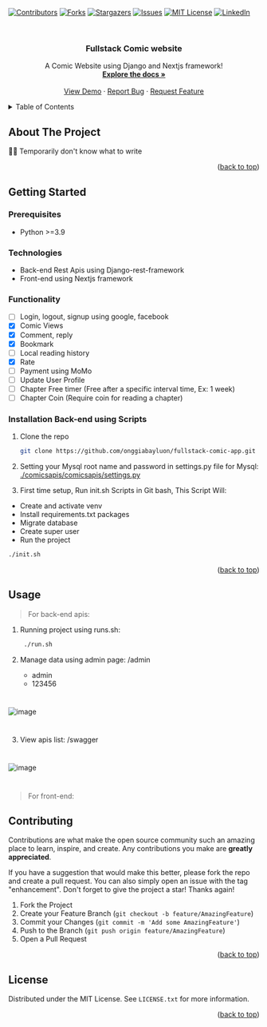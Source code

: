 <div id="top"></div>

<!-- PROJECT SHIELDS -->
<!--
*** I'm using markdown "reference style" links for readability.
*** Reference links are enclosed in brackets [ ] instead of parentheses ( ).
*** See the bottom of this document for the declaration of the reference variables
*** for contributors-url, forks-url, etc. This is an optional, concise syntax you may use.
*** https://www.markdownguide.org/basic-syntax/#reference-style-links
-->

[![Contributors][contributors-shield]][contributors-url]
[![Forks][forks-shield]][forks-url]
[![Stargazers][stars-shield]][stars-url]
[![Issues][issues-shield]][issues-url]
[![MIT License][license-shield]][license-url]
[![LinkedIn][linkedin-shield]][linkedin-url]

<!-- PROJECT LOGO -->
<br />
<div align="center">
  <h3 align="center">Fullstack Comic website</h3>

  <p align="center">
    A Comic Website using Django and Nextjs framework!
    <br />
    <a href="https://github.com/onggiabayluon/fullstack-comic-app"><strong>Explore the docs »</strong></a>
    <br />
    <br />
    <a href="https://github.com/onggiabayluon/fullstack-comic-app">View Demo</a>
    ·
    <a href="https://github.com/onggiabayluon/fullstack-comic-app/issues">Report Bug</a>
    ·
    <a href="https://github.com/onggiabayluon/fullstack-comic-app/issues">Request Feature</a>
  </p>
</div>

<!-- TABLE OF CONTENTS -->
<details>
  <summary>Table of Contents</summary>
  <ol>
    <li>
      <a href="#about-the-project">About The Project</a>
      <ul>
        <li><a href="#built-with">Built With</a></li>
      </ul>
    </li>
    <li>
      <a href="#getting-started">Getting Started</a>
      <ul>
        <li><a href="#prerequisites">Prerequisites</a></li>
        <li><a href="#installation">Installation</a></li>
      </ul>
    </li>
    <li><a href="#usage">Usage</a></li>
    <li><a href="#roadmap">Roadmap</a></li>
    <li><a href="#contributing">Contributing</a></li>
    <li><a href="#license">License</a></li>
    <li><a href="#contact">Contact</a></li>
    <li><a href="#acknowledgments">Acknowledgments</a></li>
  </ol>
</details>

<!-- ABOUT THE PROJECT -->

## About The Project

🐧🐧 Temporarily don't know what to write

<p align="right">(<a href="#top">back to top</a>)</p>

<!-- GETTING STARTED -->

## Getting Started

### Prerequisites

- Python >=3.9

### Technologies

- Back-end Rest Apis using Django-rest-framework
- Front-end using Nextjs framework

### Functionality

- [ ] Login, logout, signup using google, facebook
- [x] Comic Views
- [x] Comment, reply
- [x] Bookmark
- [ ] Local reading history
- [x] Rate
- [ ] Payment using MoMo
- [ ] Update User Profile
- [ ] Chapter Free timer (Free after a specific interval time, Ex: 1 week)
- [ ] Chapter Coin (Require coin for reading a chapter) 

### Installation Back-end using Scripts

1. Clone the repo

   ```sh
   git clone https://github.com/onggiabayluon/fullstack-comic-app.git
   ```

2. Setting your Mysql root name and password in settings.py file for Mysql:
   [./comicsapis/comicsapis/settings.py](https://github.com/onggiabayluon/fullstack-comic-app/blob/ca9d6917eef7f7d5375eabcc13ffd0d3be859c22/django-apis/comicapis/comicapis/settings.py#L99)

3. First time setup, Run init.sh Scripts in Git bash, This Script Will:

- Create and activate venv
- Install requirements.txt packages
- Migrate database
- Create super user
- Run the project

```sh
./init.sh
```

<p align="right">(<a href="#top">back to top</a>)</p>

<!-- USAGE EXAMPLES -->

## Usage

> For back-end apis:

1. Running project using runs.sh:

   ```sh
    ./run.sh
   ```

2. Manage data using admin page: /admin

   - admin
   - 123456

#
![image](https://user-images.githubusercontent.com/70091587/182029328-b1d6696d-c51e-410f-86dd-135b550e5b98.png)
#

3. View apis list: /swagger

#
![image](https://user-images.githubusercontent.com/70091587/182029124-48527506-7655-4e2f-b32e-40c67433e5b3.png)
#

> For front-end:

<!-- CONTRIBUTING -->

## Contributing

Contributions are what make the open source community such an amazing place to learn, inspire, and create. Any contributions you make are **greatly appreciated**.

If you have a suggestion that would make this better, please fork the repo and create a pull request. You can also simply open an issue with the tag "enhancement".
Don't forget to give the project a star! Thanks again!

1. Fork the Project
2. Create your Feature Branch (`git checkout -b feature/AmazingFeature`)
3. Commit your Changes (`git commit -m 'Add some AmazingFeature'`)
4. Push to the Branch (`git push origin feature/AmazingFeature`)
5. Open a Pull Request

<p align="right">(<a href="#top">back to top</a>)</p>

<!-- LICENSE -->

## License

Distributed under the MIT License. See `LICENSE.txt` for more information.

<p align="right">(<a href="#top">back to top</a>)</p>

<!-- MARKDOWN LINKS & IMAGES -->
<!-- https://www.markdownguide.org/basic-syntax/#reference-style-links -->

[contributors-shield]: https://img.shields.io/github/contributors/onggiabayluon/Ecourseapis.svg?style=for-the-badge
[contributors-url]: https://github.com/onggiabayluon/fullstack-comic-app/graphs/contributors
[forks-shield]: https://img.shields.io/github/forks/onggiabayluon/Ecourseapis.svg?style=for-the-badge
[forks-url]: https://github.com/onggiabayluon/fullstack-comic-app/network/members
[stars-shield]: https://img.shields.io/github/stars/onggiabayluon/Ecourseapis.svg?style=for-the-badge
[stars-url]: https://github.com/onggiabayluon/fullstack-comic-app/stargazers
[issues-shield]: https://img.shields.io/github/issues/onggiabayluon/Ecourseapis.svg?style=for-the-badge
[issues-url]: https://github.com/onggiabayluon/fullstack-comic-app/issues
[license-shield]: https://img.shields.io/github/license/onggiabayluon/Ecourseapis.svg?style=for-the-badge
[license-url]: https://github.com/onggiabayluon/fullstack-comic-app/blob/master/LICENSE.txt
[linkedin-shield]: https://img.shields.io/badge/-LinkedIn-black.svg?style=for-the-badge&logo=linkedin&colorB=555
[linkedin-url]: https://linkedin.com/in/onggiabayluon
[product-screenshot]: images/screenshot.png
